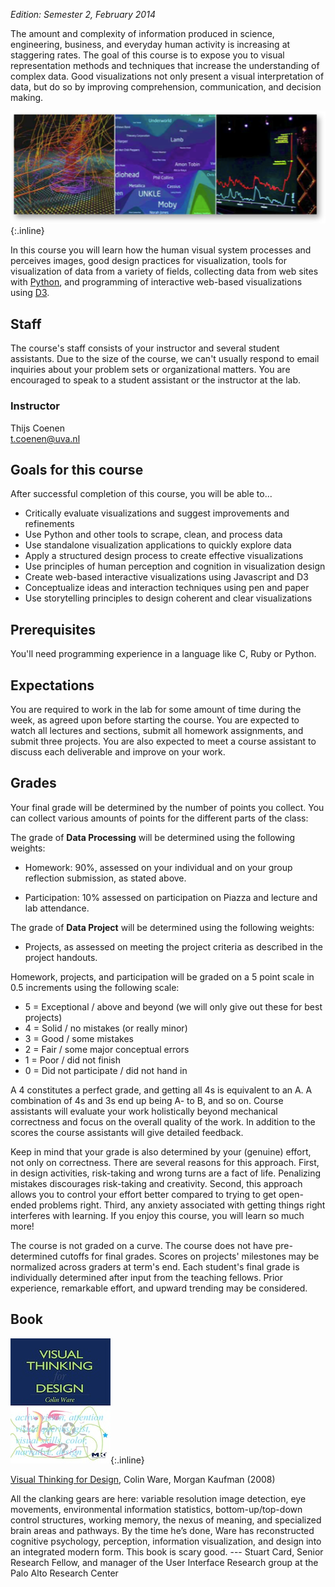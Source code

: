*Edition: Semester 2, February 2014*

The amount and complexity of information produced in science, engineering,
business, and everyday human activity is increasing at staggering rates. The
goal of this course is to expose you to visual representation methods and
techniques that increase the understanding of complex data. Good visualizations
not only present a visual interpretation of data, but do so by improving
comprehension, communication, and decision making.

![course picture](course.png){:.inline}

In this course you will learn how the human visual system processes and
perceives images, good design practices for visualization, tools for
visualization of data from a variety of fields, collecting data from web sites
with [Python](http://www.python.org/), and programming of interactive web-based
visualizations using [D3](http://d3js.org/).

## Staff

The course's staff consists of your instructor and several student assistants.
Due to the size of the course, we can't usually respond to email inquiries
about your problem sets or organizational matters. You are encouraged to speak
to a student assistant or the instructor at the lab.

### Instructor

Thijs Coenen  
<t.coenen@uva.nl>  

## Goals for this course

After successful completion of this course, you will be able to...

* Critically evaluate visualizations and suggest improvements and refinements
* Use Python and other tools to scrape, clean, and process data
* Use standalone visualization applications to quickly explore data
* Apply a structured design process to create effective visualizations
* Use principles of human perception and cognition in visualization design
* Create web-based interactive visualizations using Javascript and D3
* Conceptualize ideas and interaction techniques using pen and paper
* Use storytelling principles to design coherent and clear visualizations

## Prerequisites

You'll need programming experience in a language like C, Ruby or Python.

## Expectations

You are required to work in the lab for some amount of time during the week, as
agreed upon before starting the course. You are expected to watch all lectures
and sections, submit all homework assignments, and submit three projects. You
are also expected to meet a course assistant to discuss each deliverable and
improve on your work.

## Grades

Your final grade will be determined by the number of points you collect. You
can collect various amounts of points for the different parts of the class:

<div class="row">
<div class="col-lg-6">

The grade of **Data Processing** will be determined using the following weights:

* Homework: 90%, assessed on your individual and on your group reflection
  submission, as stated above.

* Participation: 10% assessed on participation on Piazza and lecture and lab
  attendance.

</div>

<div class="col-lg-6">

The grade of **Data Project** will be determined using the following weights:

* Projects, as assessed on meeting the project criteria as described in the
  project handouts.

</div>
</div>

Homework, projects, and participation will be graded on a 5 point scale in 0.5
increments using the following scale:

* 5 = Exceptional / above and beyond (we will only give out these for best projects)
* 4 = Solid / no mistakes (or really minor)
* 3 = Good / some mistakes
* 2 = Fair / some major conceptual errors
* 1 = Poor / did not finish
* 0 = Did not participate / did not hand in

A 4 constitutes a perfect grade, and getting all 4s is equivalent to an A. A
combination of 4s and 3s end up being A- to B, and so on. Course assistants will
evaluate your work holistically beyond mechanical correctness and focus on the
overall quality of the work. In addition to the scores the course assistants
will give detailed feedback.

Keep in mind that your grade is also determined by your (genuine) effort, not
only on correctness. There are several reasons for this approach. First, in
design activities, risk-taking and wrong turns are a fact of life. Penalizing
mistakes discourages risk-taking and creativity. Second, this approach allows
you to control your effort better compared to trying to get open-ended problems
right. Third, any anxiety associated with getting things right interferes with
learning. If you enjoy this course, you will learn so much more!

The course is not graded on a curve. The course does not have pre-determined
cutoffs for final grades. Scores on projects' milestones may be normalized
across graders at term's end. Each student's final grade is individually
determined after input from the teaching fellows. Prior experience, remarkable
effort, and upward trending may be considered.

## Book

![book cover](book-visual.jpg){:.inline}

[Visual Thinking for Design](http://www.amazon.de/Visual-Thinking-Kaufmann-Interactive-Technologies/dp/0123708966/), Colin Ware, Morgan Kaufman (2008)

All the clanking gears are here: variable resolution image detection, eye
movements, environmental information statistics, bottom-up/top-down control
structures, working memory, the nexus of meaning, and specialized brain areas
and pathways. By the time he’s done, Ware has reconstructed cognitive
psychology, perception, information visualization, and design into an
integrated modern form. This book is scary good. --- Stuart Card, Senior
Research Fellow, and manager of the User Interface Research group at the Palo
Alto Research Center
